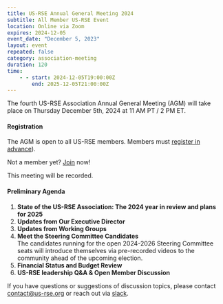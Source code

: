 ```yaml
---
title: US-RSE Annual General Meeting 2024
subtitle: All Member US-RSE Event
location: Online via Zoom
expires: 2024-12-05
event_date: "December 5, 2023"
layout: event
repeated: false
category: association-meeting
duration: 120
time:
    - - start: 2024-12-05T19:00:00Z
        end: 2025-12-05T21:00:00Z
---
```


The fourth US-RSE Association Annual General Meeting (AGM) will take place on Thursday December 5th, 2024 at 11 AM PT / 2 PM ET.

#### Registration

The AGM is open to all US-RSE members. 
Members must [register in advance](https://zoom.us/meeting/register/tJEsfu2qrzgrGtMOQAQfLAc3Cw8uiYdxueao )).

Not a member yet? [Join](https://us-rse.org/join/) now!

This meeting will be recorded. 

#### Preliminary Agenda

1. **State of the US-RSE Association: The 2024 year in review and plans for 2025**
2. **Updates from Our Executive Director**
1. **Updates from Working Groups**  
1. **Meet the Steering Committee Candidates**  
  The candidates running for the open 2024-2026 Steering Committee seats will introduce themselves via pre-recorded videos to the community ahead of the upcoming election.
1. **Financial Status and Budget Review**  
1. **US-RSE leadership Q&A & Open Member Discussion**  


If you have questions or suggestions of discussion topics, please contact [contact@us-rse.org](mailto:contact@us-rse.org) or reach out via [slack](https://usrse.slack.com/).
